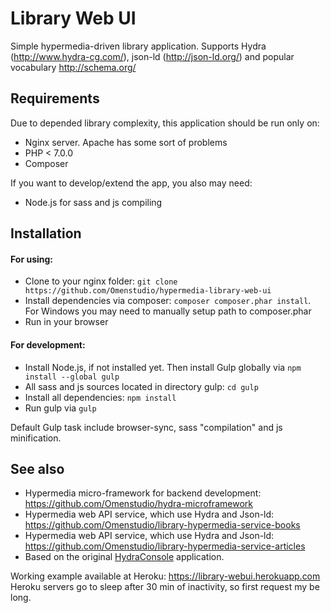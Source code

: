 # Library Web UI

Simple hypermedia-driven library application. Supports Hydra (http://www.hydra-cg.com/), json-ld (http://json-ld.org/) and popular vocabulary http://schema.org/

## Requirements
Due to depended library complexity, this application should be run only on:
* Nginx server. Apache has some sort of problems
* PHP < 7.0.0
* Composer

If you want to develop/extend the app, you also may need:
* Node.js for sass and js compiling

## Installation
#### For using:
- Clone to your nginx folder: `git clone https://github.com/Omenstudio/hypermedia-library-web-ui`
- Install dependencies via composer: `composer composer.phar install`. For Windows you may need to manually setup path to composer.phar
- Run in your browser

#### For development:
- Install Node.js, if not installed yet. Then install Gulp globally via `npm install --global gulp`
- All sass and js sources located in directory gulp: `cd gulp`
- Install all dependencies: `npm install` 
- Run gulp via `gulp`

Default Gulp task include browser-sync, sass "compilation" and js minification.


## See also
- Hypermedia micro-framework for backend development: https://github.com/Omenstudio/hydra-microframework
- Hypermedia web API service, which use Hydra and Json-ld: https://github.com/Omenstudio/library-hypermedia-service-books
- Hypermedia web API service, which use Hydra and Json-ld: https://github.com/Omenstudio/library-hypermedia-service-articles
- Based on the original [HydraConsole](https://github.com/lanthaler/HydraConsole) application.

Working example available at Heroku: https://library-webui.herokuapp.com Heroku servers go to sleep after 30 min of inactivity, so first request my be long.
